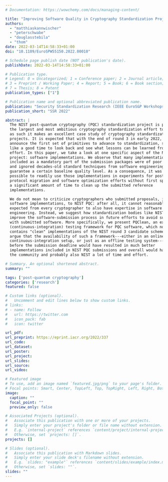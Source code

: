 ```yaml
---
# Documentation: https://wowchemy.com/docs/managing-content/

title: "Improving Software Quality in Cryptography Standardization Projects"
authors:
  - "matthiaskannwischer"
  - "peterschwabe"
  - "douglasstebila"
  - "thom"
date: 2022-03-14T14:58:33+01:00
doi: "10.1109/EuroSPW55150.2022.00010"

# Schedule page publish date (NOT publication's date).
publishDate: 2022-03-14T14:58:33+01:00

# Publication type.
# Legend: 0 = Uncategorized; 1 = Conference paper; 2 = Journal article;
# 3 = Preprint / Working Paper; 4 = Report; 5 = Book; 6 = Book section;
# 7 = Thesis; 8 = Patent
publication_types: ["1"]

# Publication name and optional abbreviated publication name.
publication: "Security Standardization Research (IEEE EuroS&P Workshops 2022)"
publication_short: "SSR 2022"

abstract: |
  The NIST post-quantum cryptography (PQC) standardization project is probably
  the largest and most ambitious cryptography standardization effort to date, and
  as such it makes an excellent case study of cryptography standardization
  projects. It is expected that with the end of round 3 in early 2022, NIST will
  announce the first set of primitives to advance to standardization, so it seems
  like a good time to look back and see what lessons can be learned from this
  effort. In this paper, we take a look at one specific aspect of the NIST PQC
  project: software implementations. We observe that many implementations
  included as a mandatory part of the submission packages were of poor quality
  and ignored decades-old standard techniques from software engineering to
  guarantee a certain baseline quality level. As a consequence, it was not
  possible to readily use those implementations in experiments for post-quantum
  protocol migration and software optimization efforts without first spending
  a significant amount of time to clean up the submitted reference
  implementations.

  We do not mean to criticize cryptographers who submitted proposals, including
  software implementations, to NIST PQC: after all, it cannot reasonably be
  expected from every cryptographer to also have expertise in software
  engineering. Instead, we suggest how standardization bodies like NIST can
  improve the software-submission process in future efforts to avoid such issues
  with submitted software. More specifically, we present PQClean, an extensive
  (continuous-integration) testing framework for PQC software, which now also
  contains "clean" implementations of the NIST round 3 candidate schemes. We
  argue that the availability of such a framework---either in an online
  continuous-integration setup, or just as an offline testing system---long
  before the submission deadline would have resulted in much better
  implementations included in NIST PQC submissions and overall would have saved
  the community and probably also NIST a lot of time and effort.

# Summary. An optional shortened abstract.
summary: ""

tags: ['post-quantum cryptography']
categories: ['research']
featured: false

# Custom links (optional).
#   Uncomment and edit lines below to show custom links.
# links:
# - name: Follow
#   url: https://twitter.com
#   icon_pack: fab
#   icon: twitter

url_pdf:
url_preprint: https://eprint.iacr.org/2022/337
url_code:
url_dataset:
url_poster:
url_project:
url_slides:
url_source:
url_video:

# Featured image
# To use, add an image named `featured.jpg/png` to your page's folder.
# Focal points: Smart, Center, TopLeft, Top, TopRight, Left, Right, BottomLeft, Bottom, BottomRight.
image:
  caption: ""
  focal_point: ""
  preview_only: false

# Associated Projects (optional).
#   Associate this publication with one or more of your projects.
#   Simply enter your project's folder or file name without extension.
#   E.g. `internal-project` references `content/project/internal-project/index.md`.
#   Otherwise, set `projects: []`.
projects: []

# Slides (optional).
#   Associate this publication with Markdown slides.
#   Simply enter your slide deck's filename without extension.
#   E.g. `slides: "example"` references `content/slides/example/index.md`.
#   Otherwise, set `slides: ""`.
slides: ""
---
```

